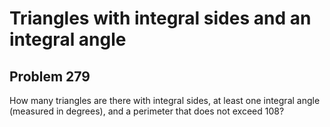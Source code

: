 #  Triangles with integral sides and an integral angle 
## Problem 279



How many triangles are there with integral sides, at least one integral angle (measured in degrees), and a perimeter that does not exceed 108?





